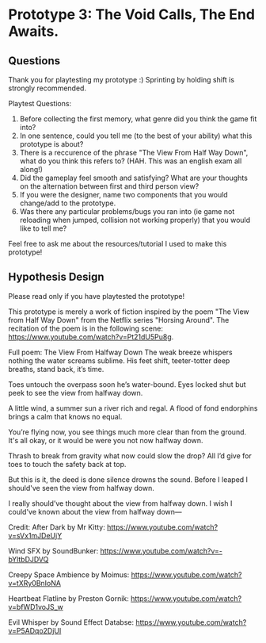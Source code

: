 # Prototype 3: The Void Calls, The End Awaits.

## Questions

Thank you for playtesting my prototype :)
 Sprinting by holding shift is strongly recommended.
 
 Playtest Questions:
 1. Before collecting the first memory, what genre did you think the game fit into?
 2.  In one sentence, could you tell me (to the best of your ability) what this prototype is about?
 3. There is a reccurence of the phrase "The View From Half Way Down", what do you think this refers to? (HAH. This was an english exam all along!)
 4. Did the gameplay feel smooth and satisfying? What are your thoughts on the alternation between first and third person view?
 5. If you were the designer, name two components that you would change/add to the prototype.
 6. Was there any particular problems/bugs you ran into (ie game not reloading when jumped, collision not working properly) that you would like to tell me?

 Feel free to ask me about the resources/tutorial I used to make this prototype!
 
 ## Hypothesis Design
 
  Please read only if you have playtested the prototype!
 
  This prototype is merely a work of fiction inspired by the poem "The View from Half Way Down" from the Netflix series "Horsing Around". The recitation of the poem is in the following scene: https://www.youtube.com/watch?v=Pt21dU5Pu8g.
  
   Full poem: 
   The View From Halfway Down
 The weak breeze whispers nothing
 the water screams sublime.
 His feet shift, teeter-totter
 deep breaths, stand back, it’s time.

 Toes untouch the overpass
 soon he’s water-bound.
 Eyes locked shut but peek to see
 the view from halfway down.

 A little wind, a summer sun
 a river rich and regal.
 A flood of fond endorphins
 brings a calm that knows no equal.

 You’re flying now, you see things
 much more clear than from the ground.
 It's all okay, or it would be
 were you not now halfway down.

 Thrash to break from gravity
 what now could slow the drop?
 All I’d give for toes to touch
 the safety back at top.

 But this is it, the deed is done
 silence drowns the sound.
 Before I leaped I should've seen
 the view from halfway down.

 I really should’ve thought about
 the view from halfway down.
 I wish I could've known about
 the view from halfway down—

  
  Credit:
  After Dark by Mr Kitty:
  https://www.youtube.com/watch?v=sVx1mJDeUjY
  
  Wind SFX by SoundBunker:
  https://www.youtube.com/watch?v=-bYltbDJDVQ
  
  Creepy Space Ambience by Moimus:
  https://www.youtube.com/watch?v=tXRy0BnIoNA
  
  Heartbeat Flatline by Preston Gornik:
  https://www.youtube.com/watch?v=bfWD1voJS_w
  
  Evil Whisper by Sound Effect Databse:
  https://www.youtube.com/watch?v=P5ADqo2DjUI
 
 
 
